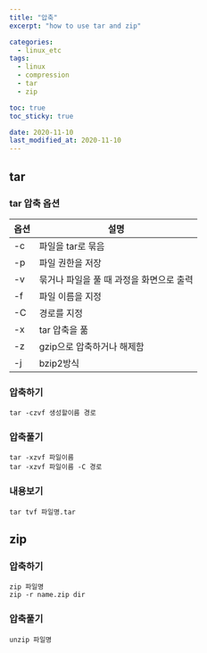 ```yaml
---
title: "압축"
excerpt: "how to use tar and zip"

categories:
  - linux_etc
tags:
  - linux
  - compression
  - tar
  - zip

toc: true
toc_sticky: true

date: 2020-11-10
last_modified_at: 2020-11-10
---
```

## tar

### tar 압축 옵션

| 옵션      | 설명                                    |
| -------- | ----------------------------------------|
| -c       | 파일을 tar로 묶음                        |
| -p       | 파일 권한을 저장                         |
| -v       | 묶거나 파일을 풀 때 과정을 화면으로 출력    |
| -f       | 파일 이름을 지정                         |
| -C       | 경로를 지정                              |
| -x       | tar 압축을 풂                            |
| -z       | gzip으로 압축하거나 해제함               |
|   -j     | bzip2방식                              |


### 압축하기
```
tar -czvf 생성할이름 경로
```

### 압축풀기
```
tar -xzvf 파일이름
tar -xzvf 파일이름 -C 경로
```

### 내용보기
```
tar tvf 파일명.tar
```


## zip
### 압축하기
```
zip 파일명
zip -r name.zip dir
```

### 압축풀기
```
unzip 파일명
```
